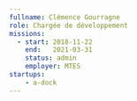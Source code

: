 ```yaml
---
fullname: Clémence Gourragne
role: Chargée de développement 
missions:
  - start: 2018-11-22
    end:   2021-03-31
    status: admin
    employer: MTES
startups:
    - a-dock
---
```

